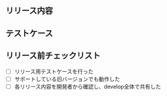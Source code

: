 ## リリース内容


## テストケース


## リリース前チェックリスト
- [ ] リリース用テストケースを行った
- [ ] サポートしている旧バージョンでも動作した
- [ ] 各リリース内容を開発者から確認し、develop全体で共有した
